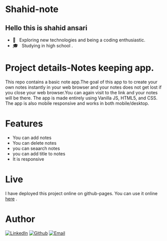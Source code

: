 # Shahid-note
## Hello this is shahid ansari
- 🤔 &nbsp; Exploring new technologies and being a coding enthusiastic.
- 🎓 &nbsp; Studying in high school . 
# Project details-Notes keeping app. 
This repo contains a basic note app.The goal of this app to to create your own notes instantly in your web browser and your notes does not get lost if you close your web browser.You can again visit to the link and your notes will be there. 
The app is made entirely using Vanilla JS, HTML5, and CSS.
The app is also mobile responsive and works in both mobile/desktop. 
# Features
- You can add notes
- You can delete notes
- you can seaarch notes
- you can add title to notes
- It is responsive
# Live
I have deployed this project online on github-pages. You can use it online [here](https://shahid-coder.github.io/Shahid-note) .
# Author
<a href="https://www.linkedin.com/in/shahid-ansari-1033371bb/"><img alt="LinkedIn" src="https://img.shields.io/badge/LinkedIn-Shahid%20Ansari-blue?style=flat-square&logo=linkedin"></a>
<a href="https://github.com/Shahid-coder"><img alt="Github" src="https://img.shields.io/badge/Github-Shahid%20Ansari-blue?style=flat-square&logo=Github"></a>
<a href="mailto:shahidansari.2088@gmail.com"><img alt="Email" src="https://img.shields.io/badge/Email-shahidansari.2088@gmail.com-blue?style=flat-square&logo=gmail"></a>
</p>
